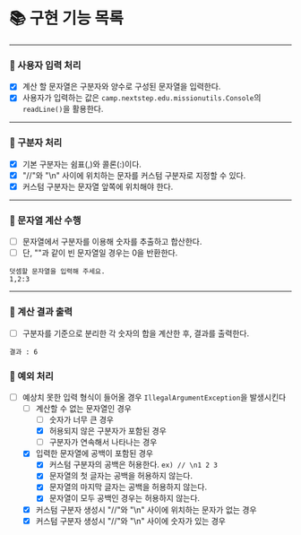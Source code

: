 # 📚 구현 기능 목록

---

### 📌 사용자 입력 처리

- [x] 계산 할 문자열은 구분자와 양수로 구성된 문자열을 입력한다.
- [x] 사용자가 입력하는 값은 `camp.nextstep.edu.missionutils.Console`의 `readLine()`을 활용한다.

---

### 📌 구분자 처리

- [x] 기본 구분자는 쉼표(,)와 콜론(:)이다.
- [x] "//"와 "\n" 사이에 위치하는 문자를 커스텀 구분자로 지정할 수 있다.
- [x] 커스텀 구분자는 문자열 앞쪽에 위치해야 한다.

---

### 📌 문자열 계산 수행

- [ ] 문자열에서 구분자를 이용해 숫자를 추출하고 합산한다.
- [ ] 단, ""과 같이 빈 문자열일 경우는 0을 반환한다.

```text
덧셈할 문자열을 입력해 주세요.
1,2:3
```

---

### 📌 계산 결과 출력

-[ ] 구분자를 기준으로 분리한 각 숫자의 합을 계산한 후, 결과를 출력한다.

```text
결과 : 6
```

### 🚫 예외 처리

- [ ] 예상치 못한 입력 형식이 들어올 경우 ``IllegalArgumentException``을 발생시킨다
    - [ ] 계산할 수 없는 문자열인 경우
        - [ ] 숫자가 너무 큰 경우
        - [x] 허용되지 않은 구분자가 포함된 경우
        - [ ] 구분자가 연속해서 나타나는 경우
    - [x] 입력한 문자열에 공백이 포함된 경우
        - [x] 커스텀 구분자의 공백은 허용한다. ```ex) // \n1 2 3```
        - [x] 문자열의 첫 글자는 공백을 허용하지 않는다.
        - [x] 문자열의 마지막 글자는 공백을 허용하지 않는다.
        - [x] 문자열이 모두 공백인 경우는 허용하지 않는다.
    - [x] 커스텀 구분자 생성시 "//"와 "\n" 사이에 위치하는 문자가 없는 경우
    - [x] 커스텀 구분자 생성시 "//"와 "\n" 사이에 숫자가 있는 경우